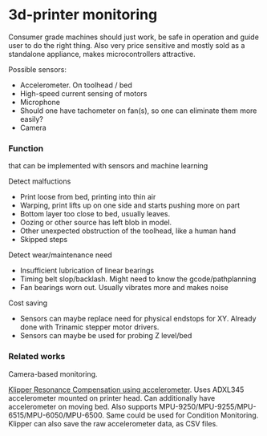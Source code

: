 
# 3d-printer monitoring

Consumer grade machines should just work, be safe in operation and guide user to do the right thing.
Also very price sensitive and mostly sold as a standalone appliance, makes microcontrollers attractive.

Possible sensors:

* Accelerometer. On toolhead / bed
* High-speed current sensing of motors
* Microphone
* Should one have tachometer on fan(s), so one can eliminate them more easily?
* Camera

### Function

that can be implemented with sensors and machine learning

Detect malfuctions

* Print loose from bed, printing into thin air
* Warping, print lifts up on one side and starts pushing more on part
* Bottom layer too close to bed, usually leaves.
* Oozing or other source has left blob in model.
* Other unexpected obstruction of the toolhead, like a human hand
* Skipped steps

Detect wear/maintenance need

* Insufficient lubrication of linear bearings
* Timing belt slop/backlash. Might need to know the gcode/pathplanning
* Fan bearings worn out. Usually vibrates more and makes noise

Cost saving

* Sensors can maybe replace need for physical endstops for XY.
Already done with Trinamic stepper motor drivers.
* Sensors can maybe be used for probing Z level/bed

### Related works

Camera-based monitoring.

[Klipper Resonance Compensation using accelerometer](https://www.klipper3d.org/Measuring_Resonances.html).
Uses ADXL345 accelerometer mounted on printer head.
Can additionally have accelerometer on moving bed.
Also supports MPU-9250/MPU-9255/MPU-6515/MPU-6050/MPU-6500.
Same could be used for Condition Monitoring.
Klipper can also save the raw accelerometer data, as CSV files.
